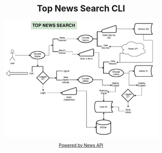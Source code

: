 <div align="center">
  
# Top News Search CLI

![Top News Search](./tns.png)

[Powered by News API](https://newsapi.org/)

</div>
